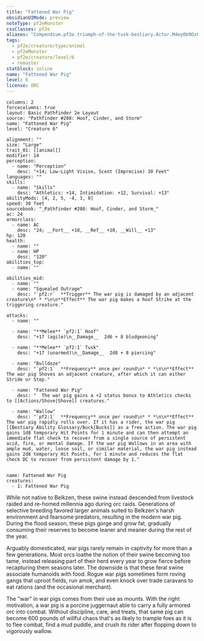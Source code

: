 ```yaml
---
title: "Fattened War Pig"
obsidianUIMode: preview
noteType: pf2eMonster
cssClasses: pf2e
aliases: "Compendium.pf2e.triumph-of-the-tusk-bestiary.Actor.M4eyOb9OzF5zO79O" 
tags:
  - pf2e/creature/type/animal
  - pf2eMonster
  - pf2e/creature/level/6
  - remaster
statblock: inline
name: "Fattened War Pig"
level: 6
license: ORC
---
```


```statblock
columns: 2
forcecolumns: true
layout: Basic Pathfinder 2e Layout
source: "Pathfinder #208: Hoof, Cinder, and Storm"
name: "Fattened War Pig"
level: "Creature 6"

alignment: ""
size: "Large"
trait_01: [[animal]]
modifier: 14
perception:
  - name: "Perception"
    desc: "+14; Low-Light Vision, Scent (Imprecise) 30 Feet"
languages: ""
skills:
  - name: "Skills"
    desc: "Athletics: +14, Intimidation: +12, Survival: +13"
abilityMods: [4, 2, 5, -4, 3, 0]
speed: 30 feet
sourcebook: "_Pathfinder #208: Hoof, Cinder, and Storm_"
ac: 24
armorclass:
  - name: AC
    desc: "24; __Fort__ +18, __Ref__ +10, __Will__ +13"
hp: 120
health:
  - name: ""
  - name: HP
    desc: "120"
abilities_top:
  - name: ""

abilities_mid:
  - name: ""
  - name: "Squealed Outrage"
    desc: "`pf2:r`  **Trigger** The war pig is damaged by an adjacent creature\n* * *\n\n**Effect** The war pig makes a hoof Strike at the triggering creature."

attacks:
  - name: ""

  - name: "**Melee** `pf2:1` Hoof"
    desc: "+17 (agile)\n__Damage__  2d6 + 8 bludgeoning"

  - name: "**Melee** `pf2:1` Tusk"
    desc: "+17 (unarmed)\n__Damage__  2d8 + 8 piercing"

  - name: "Bulldoze"
    desc: "`pf2:1`  **Frequency** once per round\n* * *\n\n**Effect** The war pig Shoves an adjacent creature, after which it can either Stride or Step."

  - name: "Fattened War Pig"
    desc: "  The war pig gains a +2 status bonus to Athletics checks to [[Actions/Shove|Shove]] creatures."

  - name: "Wallow"
    desc: "`pf2:1`  **Frequency** once per round\n* * *\n\n**Effect** The war pig rapidly rolls over. If it has a rider, the war pig [[Bestiary Ability Glossary/Buck|Bucks]] as a free action. The war pig gains 1d8 temporary Hit Points for 1 minute and can then attempt an immediate flat check to recover from a single source of persistent acid, fire, or mental damage. If the war pig Wallows in an area with ample mud, water, loose soil, or similar material, the war pig instead gains 2d8 temporary Hit Points, for 1 minute and reduces the flat check DC to recover from persistent damage by 1."
 
```

```encounter-table
name: Fattened War Pig
creatures:
  - 1: Fattened War Pig
```



While not native to Belkzen, these swine instead descended from livestock raided and re-homed millennia ago during orc raids. Generations of selective breeding favored larger animals suited to Belkzen's harsh environment and fearsome predators, resulting in the modern war pig. During the flood season, these pigs gorge and grow fat, gradually consuming their reserves to become leaner and meaner during the rest of the year.

Arguably domesticated, war pigs rarely remain in captivity for more than a few generations. Most orcs loathe the notion of their swine becoming too tame, instead releasing part of their herd every year to grow fierce before recapturing them seasons later. The downside is that these feral swine associate humanoids with food. Rogue war pigs sometimes form roving gangs that uproot fields, run amok, and even knock over trade caravans to eat rations (and the occasional merchant).

The "war" in war pigs comes from their use as mounts. With the right motivation, a war pig is a porcine juggernaut able to carry a fully armored orc into combat. Without discipline, care, and treats, that same pig can become 600 pounds of willful chaos that's as likely to trample foes as it is to flee combat, find a mud puddle, and crush its rider after flopping down to vigorously wallow.
